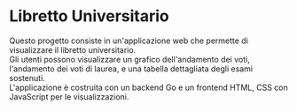 # Libretto Universitario

Questo progetto consiste in un'applicazione web che permette di visualizzare il libretto universitario. 
<br>Gli utenti possono visualizzare un grafico dell'andamento dei voti, l'andamento dei voti di laurea, e una tabella dettagliata degli esami sostenuti. 
<br>L'applicazione è costruita con un backend Go e un frontend HTML, CSS con JavaScript per le visualizzazioni.
